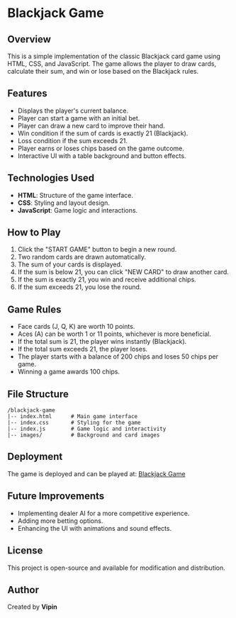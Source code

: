 # Blackjack Game

## Overview
This is a simple implementation of the classic Blackjack card game using HTML, CSS, and JavaScript. The game allows the player to draw cards, calculate their sum, and win or lose based on the Blackjack rules.

## Features
- Displays the player's current balance.
- Player can start a game with an initial bet.
- Player can draw a new card to improve their hand.
- Win condition if the sum of cards is exactly 21 (Blackjack).
- Loss condition if the sum exceeds 21.
- Player earns or loses chips based on the game outcome.
- Interactive UI with a table background and button effects.

## Technologies Used
- **HTML**: Structure of the game interface.
- **CSS**: Styling and layout design.
- **JavaScript**: Game logic and interactions.

## How to Play
1. Click the "START GAME" button to begin a new round.
2. Two random cards are drawn automatically.
3. The sum of your cards is displayed.
4. If the sum is below 21, you can click "NEW CARD" to draw another card.
5. If the sum is exactly 21, you win and receive additional chips.
6. If the sum exceeds 21, you lose the round.

## Game Rules
- Face cards (J, Q, K) are worth 10 points.
- Aces (A) can be worth 1 or 11 points, whichever is more beneficial.
- If the total sum is 21, the player wins instantly (Blackjack).
- If the total sum exceeds 21, the player loses.
- The player starts with a balance of 200 chips and loses 50 chips per game.
- Winning a game awards 100 chips.

## File Structure
```
/blackjack-game
|-- index.html      # Main game interface
|-- index.css       # Styling for the game
|-- index.js        # Game logic and interactivity
|-- images/         # Background and card images
```

## Deployment
The game is deployed and can be played at: [Blackjack Game](https://vipyan.github.io/BlackJack/)

## Future Improvements
- Implementing dealer AI for a more competitive experience.
- Adding more betting options.
- Enhancing the UI with animations and sound effects.

## License
This project is open-source and available for modification and distribution.

## Author
Created by **Vipin**